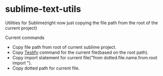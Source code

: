sublime-text-utils
==================

Utilities for Sublime(right now just copying the file path from the root of the current project)

Current commands
  - Copy file path from root of current sublime project.
  - Copy [Testify](https://github.com/Yelp/Testify) command for the current file(based on the root path).
  - Copy import statement for current file("from dotted.file.name.from.root import ").
  - Copy dotted path for current file.